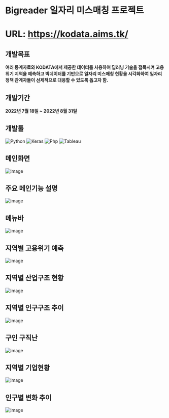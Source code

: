 # Bigreader 일자리 미스매칭 프로젝트
# URL: https://kodata.aims.tk/
## 개발목표
**여러 통계자료와 KODATA에서 제공한 데이터를 사용하여 딥러닝 기술을 접목시켜 고용위기 지역을 예측하고 
빅데이터를 기반으로 일자리 미스매칭 현황을 시각화하여 일자리 정책 관계자들이 선제적으로 대응할 수 있도록 돕고자 함.**

## 개발기간
**2022년 7월 18일 ~ 2022년 8월 31일**

## 개발툴
![Python](https://img.shields.io/badge/Python-3776AB.svg?&style=for-the-badge&logo=Python&logoColor=white)
![Keras](https://img.shields.io/badge/Keras-D00000.svg?&style=for-the-badge&logo=Keras&logoColor=white)
![Php](https://img.shields.io/badge/Php-777BB4.svg?&style=for-the-badge&logo=Php&logoColor=white)
![Tableau](https://img.shields.io/badge/Tableau-E97627.svg?&style=for-the-badge&logo=Tableau&logoColor=white)

## 메인화면
![image](https://user-images.githubusercontent.com/38148578/209616018-d5554dda-fde8-4d2e-a96d-e9fd30d9ea86.png)

## 주요 메인기능 설명
![image](https://user-images.githubusercontent.com/38148578/209616225-c0cac317-e46d-4272-beb7-676bb7edba69.png)

## 메뉴바
![image](https://user-images.githubusercontent.com/38148578/209616361-968398a7-9eec-486d-ba95-d2c96ed44d11.png)

## 지역별 고용위기 예측
![image](https://user-images.githubusercontent.com/38148578/209616514-a82089c3-7305-4175-81a1-fb78cfab320b.png)

## 지역별 산업구조 현황
![image](https://user-images.githubusercontent.com/38148578/209616640-217e6081-ee9e-47a8-ac32-42568db574fa.png)

## 지역별 인구구조 추이
![image](https://user-images.githubusercontent.com/38148578/209616725-b7f3cf45-18fd-42b5-816a-338aca54e29b.png)

## 구인 구직난
![image](https://user-images.githubusercontent.com/38148578/209616796-6bb50c66-f33f-41a1-ad79-ae5fe88dc06a.png)

## 지역별 기업현황
![image](https://user-images.githubusercontent.com/38148578/209616866-b483e8df-1d9c-4913-b9db-a8ee9c681ea6.png)

## 인구별 변화 추이
![image](https://user-images.githubusercontent.com/38148578/209616900-f21f5d6d-e3de-4a7c-93eb-b16a097b69ce.png)
